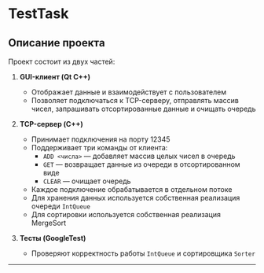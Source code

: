 # TestTask

## Описание проекта

Проект состоит из двух частей:

1. **GUI-клиент (Qt C++)**  
   - Отображает данные и взаимодействует с пользователем  
   - Позволяет подключаться к TCP-серверу, отправлять массив чисел, запрашивать отсортированные данные и очищать очередь  

2. **TCP-сервер (C++)**  
   - Принимает подключения на порту 12345  
   - Поддерживает три команды от клиента:  
     - `ADD <числа>` — добавляет массив целых чисел в очередь  
     - `GET` — возвращает данные из очереди в отсортированном виде  
     - `CLEAR` — очищает очередь  
   - Каждое подключение обрабатывается в отдельном потоке  
   - Для хранения данных используется собственная реализация очереди `IntQueue`  
   - Для сортировки используется собственная реализация MergeSort

3. **Тесты (GoogleTest)**  
   - Проверяют корректность работы `IntQueue` и сортировщика `Sorter`

---
